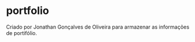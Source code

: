 # portfolio

Criado por Jonathan Gonçalves de Oliveira para armazenar as informações de portifólio. 

